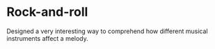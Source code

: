 # Rock-and-roll
Designed a very interesting way to comprehend how different musical instruments affect a melody.
